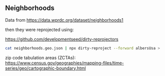 



## Neighborhoods

Data from https://data.wprdc.org/dataset/neighborhoods1

then they were reprojected using:

https://github.com/developmentseed/dirty-reprojectors
```sh
cat neighborhoods.geo.json | npx dirty-reproject --forward albersUsa > neighborhoods_reprojected.geo.json
```

zip code tabulation areas (ZCTAs):
https://www.census.gov/geographies/mapping-files/time-series/geo/cartographic-boundary.html